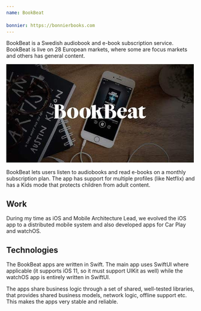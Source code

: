 ```yaml
---
name: BookBeat

bonnier: https://bonnierbooks.com
---
```


BookBeat is a Swedish audiobook and e-book subscription service. BookBeat is live on 28 European markets, where some are focus markets and others has general content.

![BookBeat title image](/assets/work/bookbeat-title.jpg)

BookBeat lets users listen to audiobooks and read e-books on a monthly subscription plan. The app has support for multiple profiles (like Netflix) and has a Kids mode that protects children from adult content.


## Work

During my time as iOS and Mobile Architecture Lead, we evolved the iOS app to a distributed mobile system and also developed apps for Car Play and watchOS.


## Technologies

The BookBeat apps are written in Swift. The main app uses SwiftUI where applicable (it supports iOS 11, so it must support UIKit as well) while the watchOS app is entirely written in SwiftUI.

The apps share business logic through a set of shared, well-tested libraries, that provides shared business models, network logic, offline support etc. This makes the apps very stable and reliable.